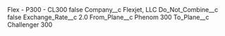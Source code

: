 <?xml version="1.0" encoding="UTF-8"?>
<CustomMetadata xmlns="http://soap.sforce.com/2006/04/metadata" xmlns:xsi="http://www.w3.org/2001/XMLSchema-instance" xmlns:xsd="http://www.w3.org/2001/XMLSchema">
    <label>Flex - P300 - CL300</label>
    <protected>false</protected>
    <values>
        <field>Company__c</field>
        <value xsi:type="xsd:string">Flexjet, LLC</value>
    </values>
    <values>
        <field>Do_Not_Combine__c</field>
        <value xsi:type="xsd:boolean">false</value>
    </values>
    <values>
        <field>Exchange_Rate__c</field>
        <value xsi:type="xsd:double">2.0</value>
    </values>
    <values>
        <field>From_Plane__c</field>
        <value xsi:type="xsd:string">Phenom 300</value>
    </values>
    <values>
        <field>To_Plane__c</field>
        <value xsi:type="xsd:string">Challenger 300</value>
    </values>
</CustomMetadata>
